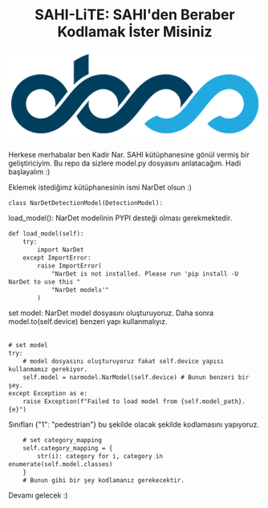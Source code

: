 <div align="center">
<h1>
  SAHI-LiTE: SAHI'den Beraber Kodlamak İster Misiniz
</h1>
<h4>
    <img width="700" alt="teaser" src="obss.png">
</h4>

</div>



Herkese merhabalar ben Kadir Nar. SAHI kütüphanesine gönül vermiş bir geliştiriciyim. 
Bu repo da sizlere model.py dosyasını anlatacağım. Hadi başlayalım :) 

Eklemek istediğimz kütüphanesinin ismi NarDet olsun :) 

```
class NarDetDetectionModel(DetectionModel):
```
load_model(): NarDet modelinin PYPI desteği olması gerekmektedir.
```
def load_model(self):
    try:
        import NarDet
    except ImportError:
        raise ImportError(
            "NarDet is not installed. Please run 'pip install -U NarDet to use this "
            "NarDet models'"
        )
```
set model: NarDet model dosyasını oluşturuyoruz. 
Daha sonra model.to(self.device) benzeri yapı kullanmalıyız.
```

# set model
try:
    # model dosyasını oluşturuyoruz fakat self.device yapısı kullanmamız gerekiyor.
    self.model = narmodel.NarModel(self.device) # Bunun benzeri bir şey.
except Exception as e:
    raise Exception(f"Failed to load model from {self.model_path}. {e}")

```
Sınıfları {"1": "pedestrian"} bu şekilde olacak şekilde kodlamasını yapıyoruz.
```
    # set category_mapping
    self.category_mapping = {
        str(i): category for i, category in enumerate(self.model.classes)
    }
    # Bunun gibi bir şey kodlamanız gerekecektir.
```

Devamı gelecek :)
